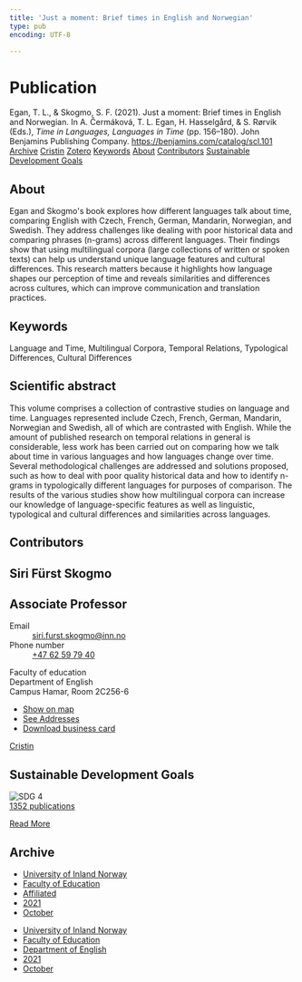 ```yaml
---
title: 'Just a moment: Brief times in English and Norwegian'
type: pub
encoding: UTF-8

---
```

<h1>Publication</h1>
<article id="csl-bib-container-5WC2RJBX" class="csl-bib-container">
  <div class="csl-bib-body"> <div class="csl-entry">Egan, T. L., &#38; Skogmo, S. F. (2021). Just a moment: Brief times in English and Norwegian. In A. Čermáková, T. L. Egan, H. Hasselgård, &#38; S. Rørvik (Eds.), <i>Time in Languages, Languages in Time</i> (pp. 156–180). John Benjamins Publishing Company. <a href="https://benjamins.com/catalog/scl.101">https://benjamins.com/catalog/scl.101</a></div> </div>
  <div class="csl-bib-buttons">
    <a href="#taxonomy-article-5WC2RJBX" alt="archive" class="csl-bib-button">Archive</a>
    <a href="https://app.cristin.no/results/show.jsf?id=1944359" alt="Cristin" class="csl-bib-button">Cristin</a>
    <a href="http://zotero.org/groups/5881554/items/5WC2RJBX" alt="Zotero" class="csl-bib-button">Zotero</a>
    <a href="#keywords-article-5WC2RJBX" alt="keywords" class="csl-bib-button">Keywords</a>
    <a href="#about-article-5WC2RJBX" alt="about_pub" class="csl-bib-button">About</a>
    <a href="#contributors-article-5WC2RJBX" alt="contributors" class="csl-bib-button">Contributors</a>
    <a href="#sdg-article-5WC2RJBX" alt="sdg" class="csl-bib-button">Sustainable Development Goals</a>
  </div>
  <div id="csl-bib-meta-container-5WC2RJBX"></div>
</article>
<div id="csl-bib-meta-5WC2RJBX" class="csl-bib-meta">
  <article id="about-article-5WC2RJBX" class="about_pub-article">
    <h1>About</h1>
    Egan and Skogmo's book explores how different languages talk about time, comparing English with Czech, French, German, Mandarin, Norwegian, and Swedish. They address challenges like dealing with poor historical data and comparing phrases (n-grams) across different languages. Their findings show that using multilingual corpora (large collections of written or spoken texts) can help us understand unique language features and cultural differences. This research matters because it highlights how language shapes our perception of time and reveals similarities and differences across cultures, which can improve communication and translation practices.
  </article>
  <article id="keywords-article-5WC2RJBX" class="keywords-article">
    <h1>Keywords</h1>
    Language and Time, Multilingual Corpora, Temporal Relations, Typological Differences, Cultural Differences
  </article>
  <article id="abstract-article-5WC2RJBX" class="abstract-article">
    <h1>Scientific abstract</h1>
    This volume comprises a collection of contrastive studies on language and time. Languages represented include Czech, French, German, Mandarin, Norwegian and Swedish, all of which are contrasted with English. While the amount of published research on temporal relations in general is considerable, less work has been carried out on comparing how we talk about time in various languages and how languages change over time. Several methodological challenges are addressed and solutions proposed, such as how to deal with poor quality historical data and how to identify n-grams in typologically different languages for purposes of comparison. The results of the various studies show how multilingual corpora can increase our knowledge of language-specific features as well as linguistic, typological and cultural differences and similarities across languages.
  </article>
  <article id="contributors-article-5WC2RJBX" class="contributors-article">
    <h1>Contributors</h1>
    <div class="personas"> <div class="vrtx-hinn-person-card"> <div class="photo"> <i class="lar la-user-circle missing-person"></i> </div> <div class="info"> <hgroup><h1>Siri Fürst Skogmo</h1> <h2>Associate Professor</h2> </hgroup><dl> <dt>Email</dt> <dd> <a href="mailto:siri.furst.skogmo@inn.no">siri.furst.skogmo@inn.no</a> </dd> <dt>Phone number</dt> <dd><a href="tel:+4762597940"> +47 62 59 79 40 </a></dd> </dl> <p> Faculty of education<br> Department of English<br> Campus Hamar, Room 2C256-6 </p> <ul class="vrtx-hinn-links"> <li><a href="https://www.google.com/maps?q=60.79625,11.07386">Show on map</a></li> <li><a href="https://www.inn.no/english/find-an-employee/siri-furst-skogmo.html#vrtx-hinn-addresses">See Addresses</a></li> <li><a href="https://www.inn.no/english/find-an-employee/siri-furst-skogmo.html?vrtx=vcf">Download business card</a></li> </ul> </div> </div> <a href="https://app.cristin.no/persons/show.jsf?id=3196" alt="Cristin URL" class="personas-cristin">Cristin</a> </div>
  </article>
  <article id="sdg-article-5WC2RJBX" class="sdg-article">
    <h1>Sustainable Development Goals</h1>
    <div class="sdg-container"><div id="sdg4" class="sdg">
        <img src="{{< params subfolder >}}images/sdg/sdg04_en.png" class="image" alt="SDG 4">
        <div class="sdg-overlay">
          <a href="{{< params subfolder >}}en/archive/?sdg=4#archive" class="sdg-publication-count"><span>1352</span> publications</a>
          <p><a href="https://sdgs.un.org/goals/goal4" class="sdg-read-more">Read More</a></p>
        </div>
      </div></div>
  </article>
  <article id="taxonomy-article-5WC2RJBX" class="taxonomy-article">
    <h1>Archive</h1>
    <ul>
      <li><a href="{{< params subfolder >}}en/archive/?key=3DCRN523">University of Inland Norway</a></li>
      <li><a href="{{< params subfolder >}}en/archive/?key=WYNZA47F">Faculty of Education</a></li>
      <li><a href="{{< params subfolder >}}en/archive/?key=2ZAN5K7T">Affiliated</a></li>
      <li><a href="{{< params subfolder >}}en/archive/?key=IKH28CUV">2021</a></li>
      <li><a href="{{< params subfolder >}}en/archive/?key=IZFHAQE5">October</a></li>
    </ul>
    <ul>
      <li><a href="{{< params subfolder >}}en/archive/?key=3DCRN523">University of Inland Norway</a></li>
      <li><a href="{{< params subfolder >}}en/archive/?key=WYNZA47F">Faculty of Education</a></li>
      <li><a href="{{< params subfolder >}}en/archive/?key=THSB4HN9">Department of English</a></li>
      <li><a href="{{< params subfolder >}}en/archive/?key=T7HNSHUG">2021</a></li>
      <li><a href="{{< params subfolder >}}en/archive/?key=LSJJ375L">October</a></li>
    </ul>
  </article>
</div>
